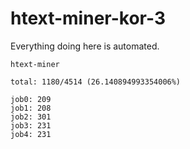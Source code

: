 # htext-miner-kor-3

Everything doing here is automated.

```
htext-miner

total: 1180/4514 (26.140894993354006%)

job0: 209
job1: 208
job2: 301
job3: 231
job4: 231
```